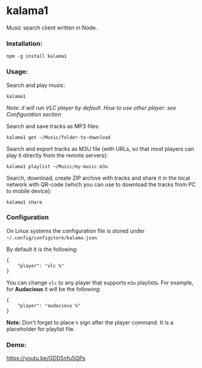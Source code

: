 # kalama1

Music search client written in Node.


### Installation:

```
npm -g install kalama1
```

### Usage:

Search and play music:

```
kalama1
```

_Note: it will run VLC player by default. How to use other player: see Configuration section_

Search and save tracks as MP3 files:

```
kalama1 get ~/Music/folder-to-download
```

Search and export tracks as M3U file (with URLs, so that most players can play it directly from the remote servers):

```
kalama1 playlist ~/Music/my-music.m3u
```

Search, download, create ZIP archive with tracks and share it in the local network with QR-code (which you can use to download the tracks from PC to mobile device):

```
kalama1 share
```


### Configuration

On Linux systems the configuration file is stored under `~/.config/configstore/kalama.json`.

By default it is the following:

```
{
	"player": "vlc %"
}
```

You can change `vlc` to any player that supports `m3u` playlists. For example, for **Audacious** it will be the following:

```
{
	"player": "audacious %"
}
```

**Note:** Don't forget to place `%` sign after the player command. It is a placeholder for playlist file.

### Demo:

https://youtu.be/GDD5nfu5QPs
